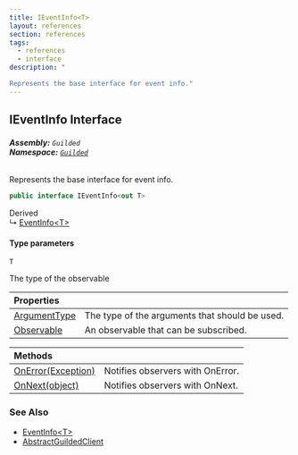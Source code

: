 ```yaml
---
title: IEventInfo<T>
layout: references
section: references
tags:
  - references
  - interface
description: "

Represents the base interface for event info."
---
```


## IEventInfo<T> Interface
###### **Assembly:** `Guilded`<br/>**Namespace:** [`Guilded`](Guilded.md 'Guilded')

Represents the base interface for event info.

```csharp
public interface IEventInfo<out T>
```

Derived  
&#8627; [EventInfo&lt;T&gt;](EventInfo_T_.md 'Guilded.EventInfo<T>')
#### Type parameters

<a name='Guilded.IEventInfo_T_.T'></a>

`T`

The type of the observable

| Properties | |
| :--- | :--- |
| [ArgumentType](IEventInfo_T_.ArgumentType.md 'Guilded.IEventInfo<T>.ArgumentType') | The type of the arguments that should be used. |
| [Observable](IEventInfo_T_.Observable.md 'Guilded.IEventInfo<T>.Observable') | An observable that can be subscribed. |

| Methods | |
| :--- | :--- |
| [OnError(Exception)](IEventInfo_T_.OnError(Exception).md 'Guilded.IEventInfo<T>.OnError(System.Exception)') | Notifies observers with OnError. |
| [OnNext(object)](IEventInfo_T_.OnNext(object).md 'Guilded.IEventInfo<T>.OnNext(object)') | Notifies observers with OnNext. |

### See Also
- [EventInfo&lt;T&gt;](EventInfo_T_.md 'Guilded.EventInfo<T>')
- [AbstractGuildedClient](AbstractGuildedClient.md 'Guilded.AbstractGuildedClient')